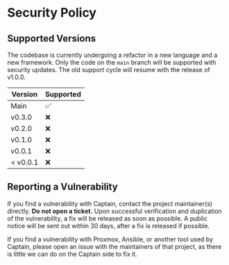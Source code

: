 # Security Policy

## Supported Versions

The codebase is currently undergoing a refactor in a new language and a new framework.
Only the code on the `main` branch will be supported with security updates. The old
support cycle will resume with the release of v1.0.0.

| Version | Supported          |
| ------- | ------------------ |
| Main    | :white_check_mark: |
| v0.3.0  | :x:                |
| v0.2.0 | :x:                 |
| v0.1.0 | :x:                 |
| v0.0.1  | :x:                |
|< v0.0.1 | :x:                |

## Reporting a Vulnerability

If you find a vulnerability with Captain, contact the project maintainer(s) directly. **Do not
open a ticket.** Upon successful verification and duplication of the vulnerability, a fix
will be released as soon as possible. A public notice will be sent out within 30 days,
after a fix is released if possible.

If you find a vulnerability with Proxmox, Ansible, or another tool used by Captain, please
open an issue with the maintainers of that project, as there is little we can do on the
Captain side to fix it.
